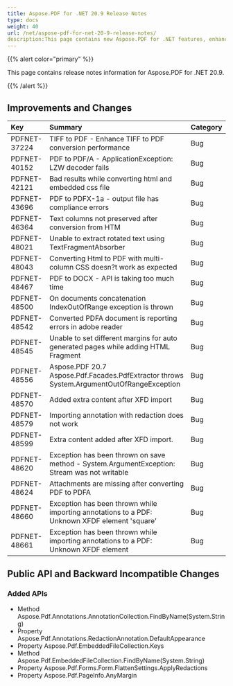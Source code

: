 ```yaml
---
title: Aspose.PDF for .NET 20.9 Release Notes
type: docs
weight: 40
url: /net/aspose-pdf-for-net-20-9-release-notes/
description:This page contains new Aspose.PDF for .NET features, enhancement, and bug fixes in 2020, version 20.9. 
---
```


{{% alert color="primary" %}}

This page contains release notes information for Aspose.PDF for .NET 20.9.

{{% /alert %}}
## **Improvements and Changes**

|**Key**|**Summary**|**Category**|
| :- | :- | :- |
|PDFNET-37224| 	TIFF to PDF - Enhance TIFF to PDF conversion performance	| Bug|
|PDFNET-40152| 	PDF to PDF/A - ApplicationException: LZW decoder fails	| Bug|
|PDFNET-42121| 	Bad results while converting html and embedded css file	| Bug|
|PDFNET-43696| 	PDF to PDFX-1a - output file has compliance errors	| Bug|
|PDFNET-46364| 	Text columns not preserved after conversion from HTM	| Bug|
|PDFNET-48021| 	Unable to extract rotated text using TextFragmentAbsorber	| Bug|
|PDFNET-48043| 	Converting Html to PDF with multi-column CSS doesn?t work as expected	| Bug|
|PDFNET-48467| 	PDF to DOCX - API is taking too much time	| Bug|
|PDFNET-48500| 	On documents concatenation IndexOutOfRange exception is thrown	| Bug|
|PDFNET-48542| 	Converted PDFA document is reporting errors in adobe reader	| Bug|
|PDFNET-48545| 	Unable to set different margins for auto generated pages while adding HTML Fragment	| Bug|
|PDFNET-48556| 	Aspose.PDF 20.7 Aspose.Pdf.Facades.PdfExtractor throws System.ArgumentOutOfRangeException	| Bug|
|PDFNET-48570| 	Added extra content after XFD import	| Bug|
|PDFNET-48579| 	Importing annotation with redaction does not work	| Bug|
|PDFNET-48599| 	 Extra content added after XFD import.	| Bug|
|PDFNET-48620| 	Exception has been thrown on save method - System.ArgumentException: Stream was not writable	| Bug|
|PDFNET-48624| 	Attachments are missing after converting PDF to PDFA	| Bug|
|PDFNET-48660| 	Exception has been thrown while importing annotations to a PDF: Unknown XFDF element 'square'	| Bug|
|PDFNET-48661| 	Exception has been thrown while importing annotations to a PDF: Unknown XFDF element 	| Bug|


## Public API and Backward Incompatible Changes ##

### Added APIs ###
 * Method Aspose.Pdf.Annotations.AnnotationCollection.FindByName(System.String)
 * Property Aspose.Pdf.Annotations.RedactionAnnotation.DefaultAppearance
 * Property Aspose.Pdf.EmbeddedFileCollection.Keys
 * Method Aspose.Pdf.EmbeddedFileCollection.FindByName(System.String)
 * Property Aspose.Pdf.Forms.Form.FlattenSettings.ApplyRedactions
 * Property Aspose.Pdf.PageInfo.AnyMargin
